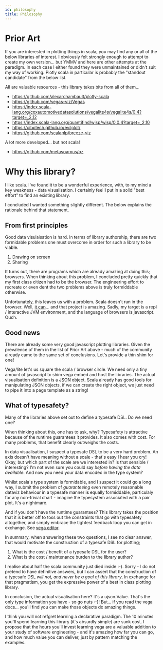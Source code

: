 ```yaml
---
id: philosophy
title: Philosophy
---
```


# Prior Art
If you are interested in plotting things in scala, you may find any or all of the below libraries of interest. I obviously felt strongly enough to attempt to create my own version... but YMMV and here are other attempts at the paradigm. In each case I either found they were unmaintained or didn't suit my way of working. Plotly scala in particular is probably the "standout candidate" from the below list.

All are valuable resources - this library takes bits from all of them...

- https://github.com/alexarchambault/plotly-scala
- https://github.com/vegas-viz/Vegas
- https://index.scala-lang.org/coxautomotivedatasolutions/vegalite4s/vegalite4s/0.4?target=_2.12
- https://index.scala-lang.org/quantifind/wisp/wisp/0.0.4?target=_2.10
- https://cibotech.github.io/evilplot/
- https://github.com/scalanlp/breeze-viz

A lot more developed... but not scala!
- https://github.com/metasoarous/oz

# Why this library?
I like scala. I've found it to be a wonderful experience, with, to my mind a key weakness - data visualisation. I certainly feel I put in a solid "best effort" to find an existing library. 

I concluded I wanted something slightly different. The below explains the rationale behind that statement. 

## From first principles
Good data visulaisation is hard. In terms of library authorship, there are two formidable problems one must overcome in order for such a library to be viable. 

1. Drawing on screen
2. Sharing

It turns out, there are programs which are already amazing at doing this; browsers. When thinking about this problem, I concluded pretty quickly that my first class citizen had to be the browser. The engineering effort to recreate or even dent the two problems above is truly formiddable otherwise. 

Unfortunately, this leaves us with a problem. Scala doesn't run in the browser. Well, [it can](https://www.scala-js.org)... and that project is amazing. Sadly, my target is a repl / interactive JVM environment, and the language of browsers is javascript. Ouch.

## Good news
There are already some very good javascript plotting libraries. Given the prevalence of them in the list of Prior Art above - much of the community already came to the same set of conclusions. Let's provide a thin shim for one! 

Vega/lite let's us square the scala / browser circle. We need only a tiny amount of javascript to shim vega embed and host the libraries. The actual visualisation definition is a JSON object. Scala already has good tools for manipulating JSON objects, if we can create the right object, we just need to pipe it into a page template as a string!


## What of typesafety? 
Many of the libraries above set out to define a typesafe DSL. Do we need one? 

When thinking about this, one has to ask, why? Typesafety is attractive because of the runtime guarantees it provides. It also comes with cost. For many problems, that benefit clearly outweighs the costs.

In data visualisation, I suspect a typesafe DSL to be a very hard problem. An axis doesn't have meaning without a scale - that's easy I hear you cry! Okay, but which part of the scale are we interested in? Is that sensible / interesting? I'm not even sure you could say *before having the data available*. And now you need your data encoded in the type system? 

Whilst scala's type system is formidable, and I suspect it could go a long way, I submit the problem of _guaranteeing_ even remotely reasonable dataviz behaviour in a typesafe manner is equally formiddable, particulaly for any non-trivial chart - imagine the typesystem associated with a pair plot. It's a nightmare.

And if you don't have the runtime guarantees? This library takes the position that it is better off to toss out the constraints that go with typesafety altogether, and simply embrace the tightest feedback loop you can get in exchange. See [vega editor](https://vega.github.io/editor).

In summary, when answering these two questions, I see no clear answer, that would motivate the construction of a typesafe DSL for plotting;
1. What is the cost / benefit of a typesafe DSL for the user?
2. What is the cost / maintenance burden to the library author?

I realise about half the scala community just died inside :-(. Sorry - I do not pretend to have definitive answers, but I can assert that the construction of a typesafe DSL _will not, and never be a goal of this library_. In exchange for that pragmatism, you get the expressive power of a best in class plotting library.

In conclusion, the actual visualisation here? It's a ujson.Value. That's the only type information you have - so go nuts :-)! But... if you read the vega docs... you'll find you can make those objects do amazing things. 

I think you will not refgret learning a declarative paradigm. The 10 minutes you'll spend learning this library (it's absurdly simple) are sunk cost. I propose that the hours you'll invest learning vega are a valuable addition to your study of software engineering - and it's amazing how far you can go, and how much value you can deliver, just by pattern matching the examples.